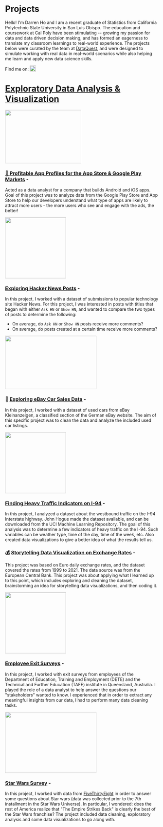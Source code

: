 # Projects

Hello! I'm Darren Ho and I am a recent graduate of Statistics from California Polytechnic State University in San Luis Obispo.  The education and coursework at Cal Poly have been stimulating -- growing my passion for data and data driven decision making, and has formed an eagerness to translate my classroom learnings to real-world experience. The projects below were curated by the team at [DataQuest](https://www.dataquest.io/), and were designed to simulate working with real data in real-world scenarios while also helping me learn and apply new data science skills.   

Find me on: <td><a href="https://www.linkedin.com/in/darrenho1/" target="_blank" rel="noopener"><img src="https://icon.signature.email/social/linkedin-square-small-0077b5-FFFFFF.png" alt="LinkedIn icon" width="20" height="20" border="0" valign="bottom"/>

# Exploratory Data Analysis & Visualization

<img src="https://www.netsolutions.com/insights/wp-content/uploads/2020/12/most-popular-apps.jpg" width="250" height="175">

### 📱 [Profitable App Profiles for the App Store & Google Play Markets](https://nbviewer.org/github/dho23/Guided-Projects/blob/main/Profitable%20App%20Profiles%20for%20the%20App%20Store%20%26%20Google%20Play%20Markets/Profitable%20App%20Profiles%20for%20the%20App%20Store%20%26%20Google%20Play%20Markets%20%28Guided%20Project%29.ipynb) - 
Acted as a data analyst for a company that builds Android and iOS apps. Goal of this project was to analyze data from the Google Play Store and App Store to help our developers understand what type of apps are likely to attract more users - the more users who see and engage with the ads, the better!
  

<img src="https://pbs.twimg.com/profile_images/469397708986269696/iUrYEOpJ_400x400.png" width="200" height="200">
  
### [Exploring Hacker News Posts](https://nbviewer.org/github/dho23/Guided-Projects/blob/main/Exploring%20Hacker%20News%20Posts/Exploring%20Hacker%20News%20Posts.ipynb) - 
In this project, I worked with a dataset of submissions to popular technology site Hacker News. For this project, I was interested in posts with titles that began with either `Ask HN` or `Show HN`, and wanted to compare the two types of posts to determine the following: 
  - On average, do `Ask HN` or `Show HN` posts receive more comments?
  - On average, do posts created at a certain time receive more comments?


 
<img src="https://i.dailymail.co.uk/i/pix/2012/08/10/article-0-147A73DD000005DC-656_1024x615_large.jpg" width="300" height="175">

### 🚙 [Exploring eBay Car Sales Data](https://nbviewer.org/github/dho23/Guided-Projects/blob/main/Exploring%20eBay%20Car%20Sales%20Data/Exploring%20eBay%20Car%20Sales%20Data.ipynb) - 
In this project, I worked with a dataset of used cars from eBay Kleinanzeigen, a classified section of the German eBay website. The aim of this specific project was to clean the data and analyze the included used car listings.  

  
<img src="https://static.wikia.nocookie.net/intertropolisandrouteville/images/e/ea/I-94.png/revision/latest?cb=20180924055912" width="200" height="200">

### [Finding Heavy Traffic Indicators on I-94](https://nbviewer.org/github/dho23/Guided-Projects/blob/main/Finding%20Heavy%20Traffic%20Indicators%20on%20I-94/Finding%20Heavy%20Traffic%20Indicators%20on%20I-94.ipynb) -
In this project, I analyzed a dataset about the westbound traffic on the I-94 Interstate highway. John Hogue made the dataset available, and can be downloaded from the UCI Machine Learning Repository. The goal of this analysis was to determine a few indicators of heavy traffic on the I-94. Such variables can be weather type, time of the day, time of the week, etc. Also created data visualizations to give a better idea of what the results tell us. 
  
  

### 💰 [Storytelling Data Visualization on Exchange Rates](https://nbviewer.org/github/dho23/Guided-Projects/blob/main/Storytelling%20Data%20Visualization%20on%20Exchange%20Rates/Storytelling%20Data%20Visualization%20on%20Exchange%20Rates.ipynb) -
This project was based on Euro daily exchange rates, and the dataset covered the rates from 1999 to 2021. The data source was from the European Central Bank. This project was about applying what I learned up to this point, which includes exploring and cleaning the dataset, brainstorming an idea for storytelling data visualizations, and then coding it.  
  

  <img src="https://wpforms.com/wp-content/uploads/2021/02/exit-survey-employee-quitting.jpg" width="200" height="200">
  
### [Employee Exit Surveys](https://nbviewer.org/github/dho23/Portfolio/blob/main/Clean%20%26%20Analyze%20Employee%20Exit%20Surveys/Clean%20and%20Analyze%20Employee%20Exit%20Surveys.ipynb) -
 
In this project, I worked with exit surveys from employees of the Department of Education, Training and Employment (DETE) and the Technical and Further Education (TAFE) institute in Queensland, Australia. I played the role of a data analyst to help answer the questions our "stakeholders" wanted to know. I experienced that in order to extract any meaningful insights from our data, I had to perform many data cleaning tasks. 

  
  <img src="https://static.wikia.nocookie.net/starwars/images/c/cc/Star-wars-logo-new-tall.jpg/revision/latest?cb=20190313021755" width="300" height="200">
  
### [Star Wars Survey](https://nbviewer.org/github/dho23/Portfolio/blob/main/Star%20Wars%20Survey/Star%20Wars%20Survey.ipynb) - 
In this project, I worked with data from [FiveThirtyEight](https://fivethirtyeight.com/) in order to answer some questions about Star wars (data was collected prior to the 7th installment in the Star Wars Universe). In particular, I wondered: does the rest of America realize that "The Empire Strikes Back" is clearly the best of the Star Wars franchise? The project included data cleaning, exploratory analysis and some data visualizations to go along with. 
